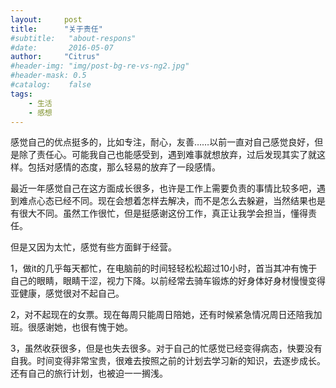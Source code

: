 ```yaml
---
layout:     post
title:      "关于责任"
#subtitle:   "about-respons"
#date:       2016-05-07
author:     "Citrus"
#header-img: "img/post-bg-re-vs-ng2.jpg"
#header-mask: 0.5
#catalog:    false
tags:
    - 生活
    - 感想
---
```

感觉自己的优点挺多的，比如专注，耐心，友善……以前一直对自己感觉良好，但是除了责任心。可能我自己也能感受到，遇到难事就想放弃，过后发现其实了就这样。包括对感情的态度，那么轻易的放弃了一段感情。

最近一年感觉自己在这方面成长很多，也许是工作上需要负责的事情比较多吧，遇到难点心态已经不同。现在会想着怎样去解决，而不是怎么去躲避，当然结果也是有很大不同。虽然工作很忙，但是挺感谢这份工作，真正让我学会担当，懂得责任。

但是又因为太忙，感觉有些方面鲜于经营。

1，做it的几乎每天都忙，在电脑前的时间轻轻松松超过10小时，首当其冲有愧于自己的眼睛，眼睛干涩，视力下降。以前经常去骑车锻炼的好身体好身材慢慢变得亚健康，感觉很对不起自己。

2，对不起现在的女票。现在每周只能周日陪她，还有时候紧急情况周日还陪我加班。很感谢她，也很有愧于她。

3，虽然收获很多，但是也失去很多。对于自己的忙感觉已经变得病态，快要没有自我。时间变得非常宝贵，很难去按照之前的计划去学习新的知识，去逐步成长。还有自己的旅行计划，也被迫一一搁浅。